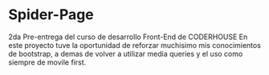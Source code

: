 # Spider-Page
2da Pre-entrega del curso de desarrollo Front-End de CODERHOUSE
En este proyecto tuve la oportunidad de reforzar muchisimo mis conocimientos de bootstrap, a demas de volver a utilizar media queries y el uso como siempre de movile first.
